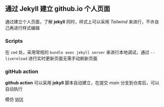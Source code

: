 ## 通过 Jekyll 建立 github.io 个人页面

通过建立个人页面，了解 **jekyll** 同时，样式上可以采用 *Tailwind* 来进行，不许自己再进行样式编辑

### Scripts

在 `cmd` 处，采用常规的 `bundle exec jekyll server` 来进行本地调试，通过 `--livereload` 进行实时更新页面无需手动刷新页面

### gitHub action

**github action** 可以采用 **jekyll** 脚本自动建立，在提交 *main* 分支到仓库后，可以自动执行

>
模仿 [WIX](https://zh.wix.com/website-template/view/html/2846?originUrl=https%3A%2F%2Fzh.wix.com%2Fwebsite%2Ftemplates%2Fhtml%2Fportfolio-cv%2Fpersonal&tpClick=view_button&esi=e6a7ef75-4199-4de5-a067-7de41e260c36)